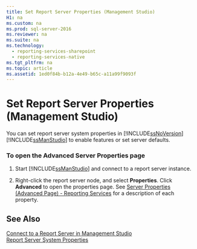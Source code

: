 ```yaml
---
title: Set Report Server Properties (Management Studio)
H1: na
ms.custom: na
ms.prod: sql-server-2016
ms.reviewer: na
ms.suite: na
ms.technology: 
  - reporting-services-sharepoint
  - reporting-services-native
ms.tgt_pltfrm: na
ms.topic: article
ms.assetid: 1ed0f84b-b12a-4e49-b65c-a11a99f9093f
---
```

# Set Report Server Properties (Management Studio)
  You can set report server system properties in [!INCLUDE[ssNoVersion](../../Token/Other/ssNoVersion_md.md)] [!INCLUDE[ssManStudio](../../Token/Other/ssManStudio_md.md)] to enable features or set server defaults.  
  
### To open the Advanced Server Properties page  
  
1.  Start [!INCLUDE[ssManStudio](../../Token/Other/ssManStudio_md.md)] and connect to a report server instance.  
  
2.  Right\-click the report server node, and select **Properties**. Click **Advanced** to open the properties page. See [Server Properties &#40;Advanced Page&#41; - Reporting Services](../../Topics/TopicNameNotContainA/Server-Properties--Advanced-Page----Reporting-Services.md) for a description of each property.  
  
## See Also  
 [Connect to a Report Server in Management Studio](../../Topics/TopicNameContainA/Connect-to-a-Report-Server-in-Management-Studio.md)   
 [Report Server System Properties](../Topic/Report%20Server%20System%20Properties.md)  
  
  